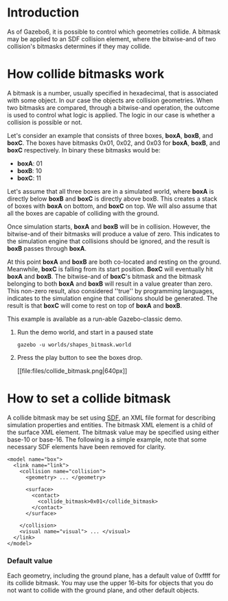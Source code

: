 # Introduction

As of Gazebo6, it is possible to control which geometries collide. A bitmask
may be applied to an SDF collision element, where the bitwise-and of two
collision's bitmasks determines if they may collide.

# How collide bitmasks work

A bitmask is a number, usually specified in hexadecimal, that is associated
with some object. In our case the objects are collision geometries.  When
two bitmasks are compared, through a bitwise-and operation,
the outcome is used to control what logic is applied. The
logic in our case is whether a collision is possible or
not.

Let's consider an example that consists of three boxes, **boxA**, **boxB**,
and **boxC**. The boxes have bitmasks 0x01, 0x02, and 0x03 for **boxA**,
**boxB**, and **boxC** respectively. In binary these bitmasks would be:

  - **boxA**: 01
  - **boxB**: 10
  - **boxC**: 11

Let's assume that all three boxes are in a simulated world, where **boxA**
is directly below **boxB** and **boxC** is directly above boxB. This creates
a stack of boxes with **boxA** on bottom, and **boxC** on top. We will also
assume that all the boxes are capable of colliding with the ground.

Once simulation starts, **boxA** and **boxB** will be in collision. However,
the bitwise-and of their bitmasks will produce a value of zero. This
indicates to the simulation engine that collisions should be ignored,
and the result is **boxB** passes through **boxA**.

At this point **boxA** and **boxB** are both co-located and resting on the
ground.  Meanwhile, **boxC** is falling from its start position. **BoxC** will
eventually hit **boxA** and **boxB**. The bitwise-and of **boxC**'s bitmask and the
bitmask belonging to both **boxA** and **boxB** will result in a value
greater than zero. This non-zero result, also considered ''true'' by
programming languages, indicates to the simulation engine that collisions
should be generated.  The result is that **boxC** will come to rest on top
of **boxA** and **boxB**.

This example is available as a run-able Gazebo-classic demo.

  1. Run the demo world, and start in a paused state

      ~~~
      gazebo -u worlds/shapes_bitmask.world
      ~~~

  1. Press the play button to see the boxes drop.

      [[file:files/collide_bitmask.png|640px]]

# How to set a collide bitmask

A collide bitmask may be set using [SDF](http://sdformat.org), an XML file
format for describing simulation properties and entities. The bitmask XML
element is a child of the surface XML element. The bitmask value may be specified using either base-10 or base-16. The following is a simple example, note that some necessary SDF elements have been removed for clarity.

~~~
<model name="box">
  <link name="link">
    <collision name="collision">
      <geometry> ... </geometry>

      <surface>
        <contact>
          <collide_bitmask>0x01</collide_bitmask>
        </contact>
      </surface>

    </collision>
    <visual name="visual"> ... </visual>
  </link>
</model>
~~~

### Default value

Each geometry, including the ground plane, has a default value of 0xffff for
its collide bitmask. You may use the upper 16-bits for objects that you do
not want to collide with the ground plane, and other default objects.
